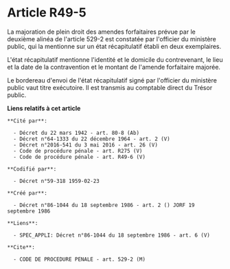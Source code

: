 # Article R49-5

La majoration de plein droit des amendes forfaitaires prévue par le deuxième alinéa de l'article 529-2 est constatée par
l'officier du ministère public, qui la mentionne sur un état récapitulatif établi en deux exemplaires.

L'état récapitulatif mentionne l'identité et le domicile du contrevenant, le lieu et la date de la contravention et le
montant de l'amende forfaitaire majorée.

Le bordereau d'envoi de l'état récapitulatif signé par l'officier du ministère public vaut titre exécutoire. Il est transmis
au comptable direct du Trésor public.

**Liens relatifs à cet article**

	**Cité par**:

	  - Décret du 22 mars 1942 - art. 80-8 (Ab)
	  - Décret n°64-1333 du 22 décembre 1964 - art. 2 (V)
	  - Décret n°2016-541 du 3 mai 2016 - art. 26 (V)
	  - Code de procédure pénale - art. R275 (V)
	  - Code de procédure pénale - art. R49-6 (V)

	**Codifié par**:

	  - Décret n°59-318 1959-02-23

	**Créé par**:

	  - Décret n°86-1044 du 18 septembre 1986 - art. 2 () JORF 19 septembre 1986

	**Liens**:

	  - SPEC_APPLI: Décret n°86-1044 du 18 septembre 1986 - art. 6 (V)

	**Cite**:

	  - CODE DE PROCEDURE PENALE - art. 529-2 (M)
